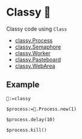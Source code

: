 ﻿# Classy 🎩
Classy code using `Class`

- [classy.Process](Documentation/Classes/Process.md)
- [classy.Semaphore](Documentation/Classes/Semaphore.md)
- [classy.Worker](Documentation/Classes/Worker.md)
- [classy.Pasteboard](Documentation/Classes/Pasteboard.md)
- [classy.WebArea](Documentation/Classes/WebArea.md)

## Example

```4d
🎩:=classy 

$process:=🎩.Process.new(1)

$process.delay(10)

$process.kill()
```